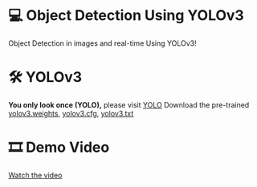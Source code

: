 # 💻 Object Detection Using YOLOv3
Object Detection in images and real-time Using YOLOv3!
# 🛠 YOLOv3
**You only look once (YOLO),** please visit [YOLO](https://pjreddie.com/darknet/yolo/)
Download the pre-trained [yolov3.weights](https://pjreddie.com/media/files/yolov3.weights), [yolov3.cfg](https://github.com/AmalAljabri/Object-Detection-Using-YOLOv3/blob/master/yolov3.cfg), [yolov3.txt](https://github.com/AmalAljabri/Object-Detection-Using-YOLOv3/blob/master/yolov3.txt)
# 🎞 Demo Video
[Watch the video](https://www.youtube.com/watch?v=4PjHNWDnf74)

